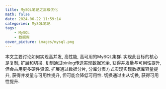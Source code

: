 ```yaml
---
title: MySQL笔记之高级优化
math: false
date: 2024-06-22 11:59:14
categories: MySQL笔记
tags:
    - MySQL
    - 数据库
cover_picture: images/mysql.png
---
```


本文主要讨论如何实现高并发, 高性能, 高可用的MySQL集群. 实现此目标的核心是复制, 扩展和切换. 复制通过binlog传送实现数据冗余, 获得并发量与可用性提升, 但会占用更多硬件资源. 扩展通过数据分片, 分库分表方式实现实现数据库容量提升, 获得并发量与可用性提升, 但可能会降低可用性. 切换通过主从切换, 获得可用性提升.





